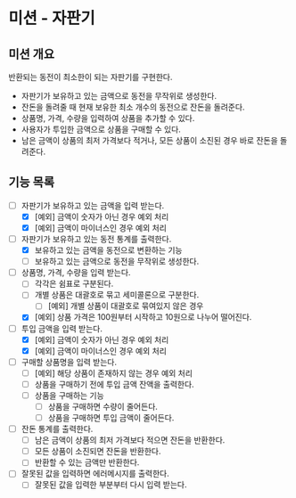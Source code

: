 # 미션 - 자판기

## 미션 개요

반환되는 동전이 최소한이 되는 자판기를 구현한다.

- 자판기가 보유하고 있는 금액으로 동전을 무작위로 생성한다.
- 잔돈을 돌려줄 때 현재 보유한 최소 개수의 동전으로 잔돈을 돌려준다.
- 상품명, 가격, 수량을 입력하여 상품을 추가할 수 있다.
- 사용자가 투입한 금액으로 상품을 구매할 수 있다.
- 남은 금액이 상품의 최저 가격보다 적거나, 모든 상품이 소진된 경우 바로 잔돈을 돌려준다.

## 기능 목록

- [ ] 자판기가 보유하고 있는 금액을 입력 받는다.
    - [x] [예외] 금액이 숫자가 아닌 경우 예외 처리
    - [x] [예외] 금액이 마이너스인 경우 예외 처리
- [ ] 자판기가 보유하고 있는 동전 통계를 출력한다.
    - [x] 보유하고 있는 금액을 동전으로 변환하는 기능
    - [ ] 보유하고 있는 금액으로 동전을 무작위로 생성한다.
- [ ] 상품명, 가격, 수량을 입력 받는다.
    - [ ] 각각은 쉼표로 구분된다.
    - [ ] 개별 상품은 대괄호로 묶고 세미콜론으로 구분한다.
        - [ ] [예외] 개별 상품이 대괄호로 묶여있지 않은 경우
    - [x] [예외] 상품 가격은 100원부터 시작하고 10원으로 나누어 떨어진다.
- [ ] 투입 금액을 입력 받는다.
    - [x] [예외] 금액이 숫자가 아닌 경우 예외 처리
    - [x] [예외] 금액이 마이너스인 경우 예외 처리
- [ ] 구매할 상품명을 입력 받는다.
    - [ ] [예외] 해당 상품이 존재하지 않는 경우 예외 처리
    - [ ] 상품을 구매하기 전에 투입 금액 잔액을 출력한다.
    - [ ] 상품을 구매하는 기능
        - [ ] 상품을 구매하면 수량이 줄어든다.
        - [ ] 상품을 구매하면 투입 금액이 줄어든다.
- [ ] 잔돈 통계를 출력한다.
    - [ ] 남은 금액이 상품의 최저 가격보다 적으면 잔돈을 반환한다.
    - [ ] 모든 상품이 소진되면 잔돈을 반환한다.
    - [ ] 반환할 수 있는 금액만 반환한다.
- [ ] 잘못된 값을 입력하면 에러메시지를 출력한다.
    - [ ] 잘못된 값을 입력한 부분부터 다시 입력 받는다.
